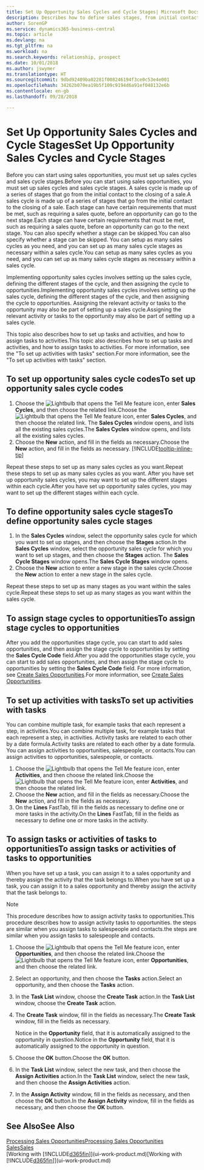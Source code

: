 ```yaml
---
title: Set Up Opportunity Sales Cycles and Cycle Stages| Microsoft Docs
description: Describes how to define sales stages, from initial contact to closing, to create a sales cycle and assign it to opportunities in Business Central.
author: SorenGP
ms.service: dynamics365-business-central
ms.topic: article
ms.devlang: na
ms.tgt_pltfrm: na
ms.workload: na
ms.search.keywords: relationship, prospect
ms.date: 10/01/2018
ms.author: jswymer
ms.translationtype: HT
ms.sourcegitcommit: 9dbd92409ba02281f008246194f3ce0c53e4e001
ms.openlocfilehash: 34262b070ea19b5f109c9194d6a91ef048132e6b
ms.contentlocale: en-gb
ms.lasthandoff: 09/28/2018

---
```

# <a name="set-up-opportunity-sales-cycles-and-cycle-stages"></a><span data-ttu-id="40488-103">Set Up Opportunity Sales Cycles and Cycle Stages</span><span class="sxs-lookup"><span data-stu-id="40488-103">Set Up Opportunity Sales Cycles and Cycle Stages</span></span>
<span data-ttu-id="40488-104">Before you can start using sales opportunities, you must set up sales cycles and sales cycle stages.</span><span class="sxs-lookup"><span data-stu-id="40488-104">Before you can start using sales opportunities, you must set up sales cycles and sales cycle stages.</span></span> <span data-ttu-id="40488-105">A sales cycle is made up of a series of stages that go from the initial contact to the closing of a sale.</span><span class="sxs-lookup"><span data-stu-id="40488-105">A sales cycle is made up of a series of stages that go from the initial contact to the closing of a sale.</span></span> <span data-ttu-id="40488-106">Each stage can have certain requirements that must be met, such as requiring a sales quote, before an opportunity can go to the next stage.</span><span class="sxs-lookup"><span data-stu-id="40488-106">Each stage can have certain requirements that must be met, such as requiring a sales quote, before an opportunity can go to the next stage.</span></span> <span data-ttu-id="40488-107">You can also specify whether a stage can be skipped.</span><span class="sxs-lookup"><span data-stu-id="40488-107">You can also specify whether a stage can be skipped.</span></span> <span data-ttu-id="40488-108">You can setup as many sales cycles as you need, and you can set up as many sales cycle stages as necessary within a sales cycle.</span><span class="sxs-lookup"><span data-stu-id="40488-108">You can setup as many sales cycles as you need, and you can set up as many sales cycle stages as necessary within a sales cycle.</span></span>

<span data-ttu-id="40488-109">Implementing opportunity sales cycles involves setting up the sales cycle, defining the different stages of the cycle, and then assigning the cycle to opportunities.</span><span class="sxs-lookup"><span data-stu-id="40488-109">Implementing opportunity sales cycles involves setting up the sales cycle, defining the different stages of the cycle, and then assigning the cycle to opportunities.</span></span> <span data-ttu-id="40488-110">Assigning the relevant activity or tasks to the opportunity may also be part of setting up a sales cycle.</span><span class="sxs-lookup"><span data-stu-id="40488-110">Assigning the relevant activity or tasks to the opportunity may also be part of setting up a sales cycle.</span></span>

<span data-ttu-id="40488-111">This topic also describes how to set up tasks and activities, and how to assign tasks to activities.</span><span class="sxs-lookup"><span data-stu-id="40488-111">This topic also describes how to set up tasks and activities, and how to assign tasks to activities.</span></span> <span data-ttu-id="40488-112">For more information, see the "To set up activities with tasks" section.</span><span class="sxs-lookup"><span data-stu-id="40488-112">For more information, see the "To set up activities with tasks" section.</span></span>

## <a name="to-set-up-opportunity-sales-cycle-codes"></a><span data-ttu-id="40488-113">To set up opportunity sales cycle codes</span><span class="sxs-lookup"><span data-stu-id="40488-113">To set up opportunity sales cycle codes</span></span>
1. <span data-ttu-id="40488-114">Choose the ![Lightbulb that opens the Tell Me feature](media/ui-search/search_small.png "Tell me what you want to do") icon, enter **Sales Cycles**, and then choose the related link.</span><span class="sxs-lookup"><span data-stu-id="40488-114">Choose the ![Lightbulb that opens the Tell Me feature](media/ui-search/search_small.png "Tell me what you want to do") icon, enter **Sales Cycles**, and then choose the related link.</span></span> <span data-ttu-id="40488-115">The **Sales Cycles** window opens, and lists all the existing sales cycles.</span><span class="sxs-lookup"><span data-stu-id="40488-115">The **Sales Cycles** window opens, and lists all the existing sales cycles.</span></span>
2. <span data-ttu-id="40488-116">Choose the **New** action, and fill in the fields as necessary.</span><span class="sxs-lookup"><span data-stu-id="40488-116">Choose the **New** action, and fill in the fields as necessary.</span></span> [!INCLUDE[tooltip-inline-tip](includes/tooltip-inline-tip_md.md)]

<span data-ttu-id="40488-117">Repeat these steps to set up as many sales cycles as you want.</span><span class="sxs-lookup"><span data-stu-id="40488-117">Repeat these steps to set up as many sales cycles as you want.</span></span> <span data-ttu-id="40488-118">After you have set up opportunity sales cycles, you may want to set up the different stages within each cycle.</span><span class="sxs-lookup"><span data-stu-id="40488-118">After you have set up opportunity sales cycles, you may want to set up the different stages within each cycle.</span></span>

## <a name="to-define-opportunity-sales-cycle-stages"></a><span data-ttu-id="40488-119">To define opportunity sales cycle stages</span><span class="sxs-lookup"><span data-stu-id="40488-119">To define opportunity sales cycle stages</span></span>
1. <span data-ttu-id="40488-120">In the **Sales Cycles** window, select the opportunity sales cycle for which you want to set up stages, and then choose the **Stages** action.</span><span class="sxs-lookup"><span data-stu-id="40488-120">In the **Sales Cycles** window, select the opportunity sales cycle for which you want to set up stages, and then choose the **Stages** action.</span></span> <span data-ttu-id="40488-121">The **Sales Cycle Stages** window opens.</span><span class="sxs-lookup"><span data-stu-id="40488-121">The **Sales Cycle Stages** window opens.</span></span>
2. <span data-ttu-id="40488-122">Choose the **New** action to enter a new stage in the sales cycle.</span><span class="sxs-lookup"><span data-stu-id="40488-122">Choose the **New** action to enter a new stage in the sales cycle.</span></span>

<span data-ttu-id="40488-123">Repeat these steps to set up as many stages as you want within the sales cycle.</span><span class="sxs-lookup"><span data-stu-id="40488-123">Repeat these steps to set up as many stages as you want within the sales cycle.</span></span>

## <a name="to-assign-stage-cycles-to-opportunities"></a><span data-ttu-id="40488-124">To assign stage cycles to opportunities</span><span class="sxs-lookup"><span data-stu-id="40488-124">To assign stage cycles to opportunities</span></span>
<span data-ttu-id="40488-125">After you add the opportunities stage cycle, you can start to add sales opportunities, and then assign the stage cycle to opportunities by setting the **Sales Cycle Code** field.</span><span class="sxs-lookup"><span data-stu-id="40488-125">After you add the opportunities stage cycle, you can start to add sales opportunities, and then assign the stage cycle to opportunities by setting the **Sales Cycle Code** field.</span></span> <span data-ttu-id="40488-126">For more information, see [Create Sales Opportunities](marketing-how-create-opportunities.md).</span><span class="sxs-lookup"><span data-stu-id="40488-126">For more information, see [Create Sales Opportunities](marketing-how-create-opportunities.md).</span></span>

## <a name="to-set-up-activities-with-tasks"></a><span data-ttu-id="40488-127">To set up activities with tasks</span><span class="sxs-lookup"><span data-stu-id="40488-127">To set up activities with tasks</span></span>
<span data-ttu-id="40488-128">You can combine multiple task, for example tasks that each represent a step, in activities.</span><span class="sxs-lookup"><span data-stu-id="40488-128">You can combine multiple task, for example tasks that each represent a step, in activities.</span></span> <span data-ttu-id="40488-129">Activity tasks are related to each other by a date formula.</span><span class="sxs-lookup"><span data-stu-id="40488-129">Activity tasks are related to each other by a date formula.</span></span> <span data-ttu-id="40488-130">You can assign activities to opportunities, salespeople, or contacts.</span><span class="sxs-lookup"><span data-stu-id="40488-130">You can assign activities to opportunities, salespeople, or contacts.</span></span>

1. <span data-ttu-id="40488-131">Choose the ![Lightbulb that opens the Tell Me feature](media/ui-search/search_small.png "Tell me what you want to do") icon, enter **Activities**, and then choose the related link.</span><span class="sxs-lookup"><span data-stu-id="40488-131">Choose the ![Lightbulb that opens the Tell Me feature](media/ui-search/search_small.png "Tell me what you want to do") icon, enter **Activities**, and then choose the related link.</span></span>
2. <span data-ttu-id="40488-132">Choose the **New** action, and fill in the fields as necessary.</span><span class="sxs-lookup"><span data-stu-id="40488-132">Choose the **New** action, and fill in the fields as necessary.</span></span>
3. <span data-ttu-id="40488-133">On the **Lines** FastTab, fill in the fields as necessary to define one or more tasks in the activity.</span><span class="sxs-lookup"><span data-stu-id="40488-133">On the **Lines** FastTab, fill in the fields as necessary to define one or more tasks in the activity.</span></span>

## <a name="to-assign-tasks-or-activities-of-tasks-to-opportunities"></a><span data-ttu-id="40488-134">To assign tasks or activities of tasks to opportunities</span><span class="sxs-lookup"><span data-stu-id="40488-134">To assign tasks or activities of tasks to opportunities</span></span>
<span data-ttu-id="40488-135">When you have set up a task, you can assign it to a sales opportunity and thereby assign the activity that the task belongs to.</span><span class="sxs-lookup"><span data-stu-id="40488-135">When you have set up a task, you can assign it to a sales opportunity and thereby assign the activity that the task belongs to.</span></span>

> [!NOTE]  
>   <span data-ttu-id="40488-136">This procedure describes how to assign activity tasks to opportunities.</span><span class="sxs-lookup"><span data-stu-id="40488-136">This procedure describes how to assign activity tasks to opportunities.</span></span> <span data-ttu-id="40488-137">the steps are similar when you assign tasks to salespeople and contacts.</span><span class="sxs-lookup"><span data-stu-id="40488-137">the steps are similar when you assign tasks to salespeople and contacts.</span></span>

1. <span data-ttu-id="40488-138">Choose the ![Lightbulb that opens the Tell Me feature](media/ui-search/search_small.png "Tell me what you want to do") icon, enter **Opportunities**, and then choose the related link.</span><span class="sxs-lookup"><span data-stu-id="40488-138">Choose the ![Lightbulb that opens the Tell Me feature](media/ui-search/search_small.png "Tell me what you want to do") icon, enter **Opportunities**, and then choose the related link.</span></span>
2. <span data-ttu-id="40488-139">Select an opportunity, and then choose the **Tasks** action.</span><span class="sxs-lookup"><span data-stu-id="40488-139">Select an opportunity, and then choose the **Tasks** action.</span></span>
3. <span data-ttu-id="40488-140">In the **Task List** window, choose the **Create Task** action.</span><span class="sxs-lookup"><span data-stu-id="40488-140">In the **Task List** window, choose the **Create Task** action.</span></span>
4.  <span data-ttu-id="40488-141">The **Create Task** window, fill in the fields as necessary.</span><span class="sxs-lookup"><span data-stu-id="40488-141">The **Create Task** window, fill in the fields as necessary.</span></span>

    <span data-ttu-id="40488-142">Notice in the **Opportunity** field, that it is automatically assigned to the opportunity in question.</span><span class="sxs-lookup"><span data-stu-id="40488-142">Notice in the **Opportunity** field, that it is automatically assigned to the opportunity in question.</span></span>
5. <span data-ttu-id="40488-143">Choose the **OK** button.</span><span class="sxs-lookup"><span data-stu-id="40488-143">Choose the **OK** button.</span></span>
6. <span data-ttu-id="40488-144">In the **Task List** window, select the new task, and then choose the **Assign Activities** action.</span><span class="sxs-lookup"><span data-stu-id="40488-144">In the **Task List** window, select the new task, and then choose the **Assign Activities** action.</span></span>
7. <span data-ttu-id="40488-145">In the **Assign Activity** window, fill in the fields as necessary, and then choose the **OK** button.</span><span class="sxs-lookup"><span data-stu-id="40488-145">In the **Assign Activity** window, fill in the fields as necessary, and then choose the **OK** button.</span></span>

## <a name="see-also"></a><span data-ttu-id="40488-146">See Also</span><span class="sxs-lookup"><span data-stu-id="40488-146">See Also</span></span>
[<span data-ttu-id="40488-147">Processing Sales Opportunities</span><span class="sxs-lookup"><span data-stu-id="40488-147">Processing Sales Opportunities</span></span>](marketing-processing-sales-opportunities.md)  
[<span data-ttu-id="40488-148">Sales</span><span class="sxs-lookup"><span data-stu-id="40488-148">Sales</span></span>](sales-manage-sales.md)  
<span data-ttu-id="40488-149">[Working with [!INCLUDE[d365fin](includes/d365fin_md.md)]](ui-work-product.md)</span><span class="sxs-lookup"><span data-stu-id="40488-149">[Working with [!INCLUDE[d365fin](includes/d365fin_md.md)]](ui-work-product.md)</span></span>

